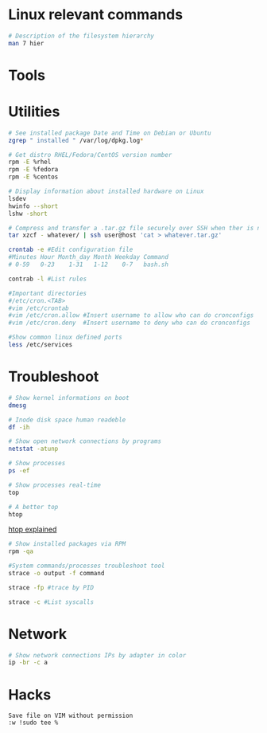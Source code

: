 # Linux relevant commands

```bash
# Description of the filesystem hierarchy
man 7 hier
```

# Tools 

# Utilities

```bash
# See installed package Date and Time on Debian or Ubuntu
zgrep " installed " /var/log/dpkg.log*
```

```bash
# Get distro RHEL/Fedora/CentOS version number
rpm -E %rhel
rpm -E %fedora
rpm -E %centos
```

```bash
# Display information about installed hardware on Linux
lsdev
hwinfo --short
lshw -short
```
```bash
# Compress and transfer a .tar.gz file securely over SSH when ther is no disk space on client
tar xzcf - whatever/ | ssh user@host 'cat > whatever.tar.gz'
```

```bash
crontab -e #Edit configuration file
#Minutes Hour Month_day Month Weekday Command
# 0-59   0-23    1-31   1-12    0-7   bash.sh

contrab -l #List rules

#Important directories 
#/etc/cron.<TAB> 
#vim /etc/crontab
#vim /etc/cron.allow #Insert username to allow who can do cronconfigs
#vim /etc/cron.deny  #Insert username to deny who can do cronconfigs
```

```bash
#Show common linux defined ports
less /etc/services
```

# Troubleshoot

```bash
# Show kernel informations on boot
dmesg
```

```bash
# Inode disk space human readeble
df -ih
```

```bash
# Show open network connections by programs 
netstat -atunp
```

```bash
# Show processes
ps -ef
```

```bash
# Show processes real-time
top
```

```bash
# A better top
htop
```
[htop explained](../images/htop_explained.jpeg)

```bash
# Show installed packages via RPM
rpm -qa
```

```bash
#System commands/processes troubleshoot tool
strace -o output -f command

strace -fp #trace by PID 

strace -c #List syscalls
```

# Network

```bash
# Show network connections IPs by adapter in color
ip -br -c a
```

# Hacks

```
Save file on VIM without permission
:w !sudo tee %
```
